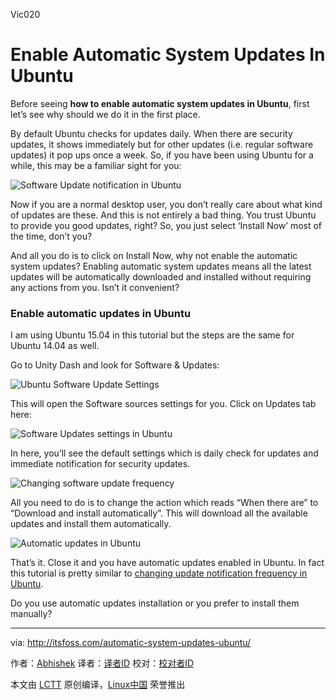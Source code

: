   Vic020

Enable Automatic System Updates In Ubuntu
================================================================================
Before seeing **how to enable automatic system updates in Ubuntu**, first let’s see why should we do it in the first place.

By default Ubuntu checks for updates daily. When there are security updates, it shows immediately but for other updates (i.e. regular software updates) it pop ups once a week. So, if you have been using Ubuntu for a while, this may be a familiar sight for you:

![Software Update notification in Ubuntu](http://itsfoss.itsfoss.netdna-cdn.com/wp-content/uploads/2015/09/Software-Update-Ubntu.png)

Now if you are a normal desktop user, you don’t really care about what kind of updates are these. And this is not entirely a bad thing. You trust Ubuntu to provide you good updates, right? So, you just select ‘Install Now’ most of the time, don’t you?

And all you do is to click on Install Now, why not enable the automatic system updates? Enabling automatic system updates means all the latest updates will be automatically downloaded and installed without requiring any actions from you. Isn’t it convenient?

### Enable automatic updates in Ubuntu ###

I am using Ubuntu 15.04 in this tutorial but the steps are the same for Ubuntu 14.04 as well.

Go to Unity Dash and look for Software & Updates:

![Ubuntu Software Update Settings](http://itsfoss.itsfoss.netdna-cdn.com/wp-content/uploads/2014/08/Software_Update_Ubuntu.jpeg)

This will open the Software sources settings for you. Click on Updates tab here:

![Software Updates settings in Ubuntu](http://itsfoss.itsfoss.netdna-cdn.com/wp-content/uploads/2015/09/Software-Update-Ubntu-1.png)

In here, you’ll see the default settings which is daily check for updates and immediate notification for security updates.

![Changing software update frequency](http://itsfoss.itsfoss.netdna-cdn.com/wp-content/uploads/2015/09/Software-Update-Ubntu-2.png)

All you need to do is to change the action which reads “When there are” to “Download and install automatically”. This will download all the available updates and install them automatically.

![Automatic updates in Ubuntu](http://itsfoss.itsfoss.netdna-cdn.com/wp-content/uploads/2015/09/Software-Update-Ubntu-3.png)

That’s it. Close it and you have automatic updates enabled in Ubuntu. In fact this tutorial is pretty similar to [changing update notification frequency in Ubuntu][1].

Do you use automatic updates installation or you prefer to install them manually?

--------------------------------------------------------------------------------

via: http://itsfoss.com/automatic-system-updates-ubuntu/

作者：[Abhishek][a]
译者：[译者ID](https://github.com/译者ID)
校对：[校对者ID](https://github.com/校对者ID)

本文由 [LCTT](https://github.com/LCTT/TranslateProject) 原创编译，[Linux中国](https://linux.cn/) 荣誉推出

[a]:http://itsfoss.com/author/abhishek/
[1]:http://itsfoss.com/ubuntu-notify-updates-frequently/
